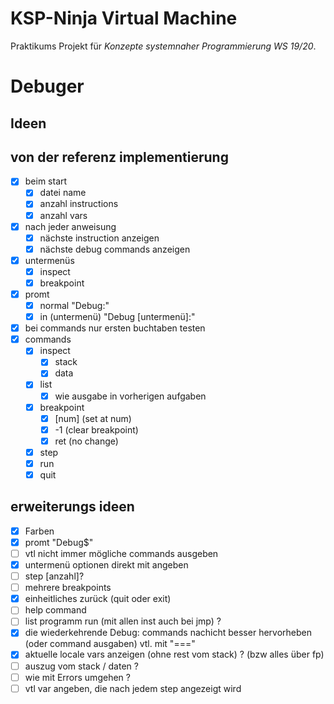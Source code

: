 # KSP-Ninja Virtual Machine

Praktikums Projekt für *Konzepte systemnaher Programmierung WS 19/20*.

# Debuger

## Ideen

## von der referenz implementierung

- [x] beim start
  - [x] datei name
  - [x] anzahl instructions
  - [x] anzahl vars
- [x] nach jeder anweisung
  - [x] nächste instruction anzeigen
  - [x] nächste debug commands anzeigen
- [x] untermenüs
  - [x] inspect
  - [x] breakpoint
- [x] promt
  - [x] normal "Debug:"
  - [x] in (untermenü)  "Debug [untermenü]:"
- [x] bei commands nur ersten buchtaben testen
- [x] commands
  - [x] inspect
    - [x] stack
    - [X] data
  - [x] list
    - [x] wie ausgabe in vorherigen aufgaben
  - [x] breakpoint
    - [x] [num] (set at num)
    - [x] -1 (clear breakpoint)
    - [x] ret (no change)
  - [x] step
  - [x] run
  - [x] quit

## erweiterungs ideen

- [x] Farben
- [x] promt "Debug$"
- [ ] vtl nicht immer mögliche commands ausgeben
- [x] untermenü optionen direkt mit angeben
- [ ] step [anzahl]?
- [ ] mehrere breakpoints
- [x] einheitliches zurück (quit oder exit)
- [ ] help command
- [ ] list programm run (mit allen inst auch bei jmp) ?
- [x] die wiederkehrende Debug: commands nachicht besser hervorheben (oder command ausgaben) vtl. mit "==="
- [x] aktuelle locale vars anzeigen (ohne rest vom stack) ? (bzw alles über fp)
- [ ] auszug vom stack / daten ?
- [ ] wie mit Errors umgehen ? 
- [ ] vtl var angeben, die nach jedem step angezeigt wird